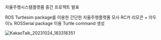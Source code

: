 자율주행시스템플랫폼 중간 프로젝트 발표

ROS Turtlesim package를 이용한 간단한 자율주행플랫폼 모사
RC카 리모콘 + 아두이노 ROSSerial package 이용 Turtle command 생성

![KakaoTalk_20231024_183318351](https://github.com/Delcoii/jasiple_midterm/assets/98382592/400111d5-de9b-4701-bbf6-a08c4997735f)
